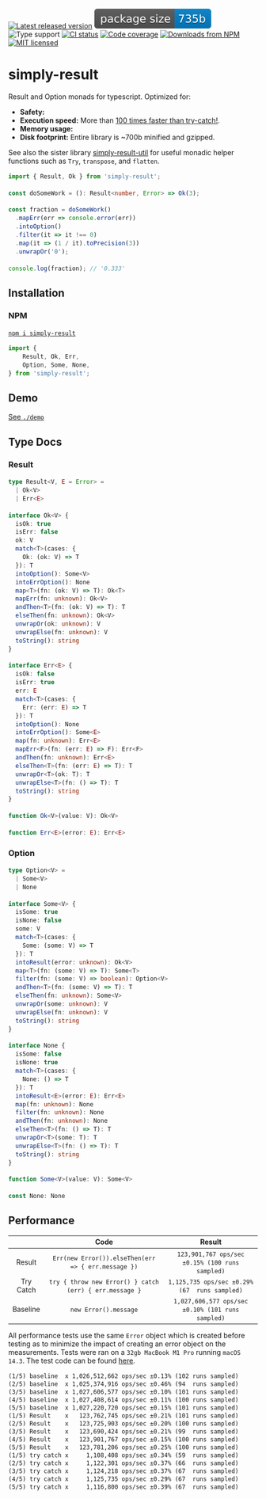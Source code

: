 [![Latest released version](https://img.shields.io/npm/v/simply-result)](https://www.npmjs.com/package/simply-result)
![Minified and gzipped bundle size](./assets/size.badge.svg)
![Type support](https://img.shields.io/npm/types/simply-result)
[![CI status](https://img.shields.io/github/actions/workflow/status/olian04/simply-result/ci.yml?event=push&label=tests)](https://github.com/Olian04/simply-result/actions/workflows/ci.yml)
[![Code coverage](https://img.shields.io/codecov/c/gh/olian04/simply-result?token=54HYINU8yj&label=test%20coverage)](https://codecov.io/gh/Olian04/simply-result)
[![Downloads from NPM](https://img.shields.io/npm/dm/simply-result?label=downloads%20npm)](https://www.npmjs.com/package/simply-result)
[![MIT licensed](https://img.shields.io/npm/l/simply-result)](./LICENSE)

# simply-result

Result and Option monads for typescript. Optimized for:

* __Safety:__
* __Execution speed:__ More than [100 times faster than try-catch!](#performance).
* __Memory usage:__
* __Disk footprint:__ Entire library is ~700b minified and gzipped.

See also the sister library [simply-result-util](https://github.com/Olian04/simply-result-util) for useful monadic helper functions such as `Try`, `transpose`, and `flatten`.

```ts
import { Result, Ok } from 'simply-result';

const doSomeWork = (): Result<number, Error> => Ok(3);

const fraction = doSomeWork()
  .mapErr(err => console.error(err))
  .intoOption()
  .filter(it => it !== 0)
  .map(it => (1 / it).toPrecision(3))
  .unwrapOr('0');

console.log(fraction); // '0.333'
```

## Installation

### NPM

[`npm i simply-result`](https://www.npmjs.com/package/simply-result)

```ts
import {
    Result, Ok, Err,
    Option, Some, None,
} from 'simply-result';
```

## Demo

[See `./demo`](./demo/)

## Type Docs

### Result

```ts
type Result<V, E = Error> =
  | Ok<V>
  | Err<E>

interface Ok<V> {
  isOk: true
  isErr: false
  ok: V
  match<T>(cases: {
    Ok: (ok: V) => T
  }): T
  intoOption(): Some<V>
  intoErrOption(): None
  map<T>(fn: (ok: V) => T): Ok<T>
  mapErr(fn: unknown): Ok<V>
  andThen<T>(fn: (ok: V) => T): T
  elseThen(fn: unknown): Ok<V>
  unwrapOr(ok: unknown): V
  unwrapElse(fn: unknown): V
  toString(): string
}

interface Err<E> {
  isOk: false
  isErr: true
  err: E
  match<T>(cases: {
    Err: (err: E) => T
  }): T
  intoOption(): None
  intoErrOption(): Some<E>
  map(fn: unknown): Err<E>
  mapErr<F>(fn: (err: E) => F): Err<F>
  andThen(fn: unknown): Err<E>
  elseThen<T>(fn: (err: E) => T): T
  unwrapOr<T>(ok: T): T
  unwrapElse<T>(fn: () => T): T
  toString(): string
}

function Ok<V>(value: V): Ok<V>

function Err<E>(error: E): Err<E>
```

### Option

```ts
type Option<V> =
  | Some<V>
  | None

interface Some<V> {
  isSome: true
  isNone: false
  some: V
  match<T>(cases: {
    Some: (some: V) => T
  }): T
  intoResult(error: unknown): Ok<V>
  map<T>(fn: (some: V) => T): Some<T>
  filter(fn: (some: V) => boolean): Option<V>
  andThen<T>(fn: (some: V) => T): T
  elseThen(fn: unknown): Some<V>
  unwrapOr(some: unknown): V
  unwrapElse(fn: unknown): V
  toString(): string
}

interface None {
  isSome: false
  isNone: true
  match<T>(cases: {
    None: () => T
  }): T
  intoResult<E>(error: E): Err<E>
  map(fn: unknown): None
  filter(fn: unknown): None
  andThen(fn: unknown): None
  elseThen<T>(fn: () => T): T
  unwrapOr<T>(some: T): T
  unwrapElse<T>(fn: () => T): T
  toString(): string
}

function Some<V>(value: V): Some<V>

const None: None
```

## Performance

|           | Code                                                    | Result                                            |
|:---------:|:-------------------------------------------------------:|:-------------------------------------------------:|
| Result    | `Err(new Error()).elseThen(err => { err.message })`     | `123,901,767 ops/sec ±0.15% (100 runs sampled)`   |
| Try Catch | `try { throw new Error() } catch (err) { err.message }` | `1,125,735 ops/sec ±0.29% (67  runs sampled)`     |
| Baseline  | `new Error().message`                                   | `1,027,606,577 ops/sec ±0.10% (101 runs sampled)` |

All performance tests use the same `Error` object which is created before testing as to minimize the impact of creating an error object on the measurements.
Tests were ran on a `32gb MacBook M1 Pro` running `macOS 14.3`. The test code can be found [here](./demo/perf.ts).

```log
(1/5) baseline  x 1,026,512,662 ops/sec ±0.13% (102 runs sampled)
(2/5) baseline  x 1,025,374,916 ops/sec ±0.46% (94  runs sampled)
(3/5) baseline  x 1,027,606,577 ops/sec ±0.10% (101 runs sampled)
(4/5) baseline  x 1,027,408,614 ops/sec ±0.11% (100 runs sampled)
(5/5) baseline  x 1,027,220,720 ops/sec ±0.15% (101 runs sampled)
(1/5) Result    x   123,762,745 ops/sec ±0.21% (101 runs sampled)
(2/5) Result    x   123,725,903 ops/sec ±0.20% (100 runs sampled)
(3/5) Result    x   123,690,424 ops/sec ±0.21% (99  runs sampled)
(4/5) Result    x   123,901,767 ops/sec ±0.15% (100 runs sampled)
(5/5) Result    x   123,781,206 ops/sec ±0.25% (100 runs sampled)
(1/5) try catch x     1,108,408 ops/sec ±0.34% (59  runs sampled)
(2/5) try catch x     1,122,301 ops/sec ±0.37% (66  runs sampled)
(3/5) try catch x     1,124,218 ops/sec ±0.37% (67  runs sampled)
(4/5) try catch x     1,125,735 ops/sec ±0.29% (67  runs sampled)
(5/5) try catch x     1,116,800 ops/sec ±0.39% (67  runs sampled)
```
